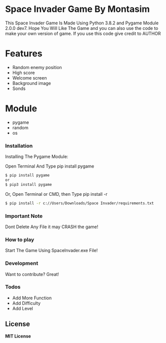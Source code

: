 # Space Invader Game By Montasim

This Space Invader Game Is Made Using Python 3.8.2 and Pygame Module 2.0.0 dev7. Hope You Will Like The Game and you can also use the code to make your own version of game. If you use this code give credit to AUTHOR

# Features

  - Random enemy position
  - High score
  - Welcome screen
  - Background image
  - Sonds

 # Module

  - pygame
  - random
  - os

### Installation

Installing The Pygame Module:

Open Terminal And Type pip install pygame
```sh
$ pip install pygame
or
$ pip3 install pygame
```
Or, Open Terminal or CMD, then Type pip install -r <path to the game>

```sh
$ pip install -r c://Users/Downloads/Space Invader/requirements.txt
```
### Important Note
Dont Delete Any File it may CRASH the game!

### How to play
Start The Game Using SpaceInvader.exe File!

### Development

Want to contribute? Great!

### Todos

 - Add More Function
 - Add Difficulty
 - Add Level

License
----

**MIT License**

